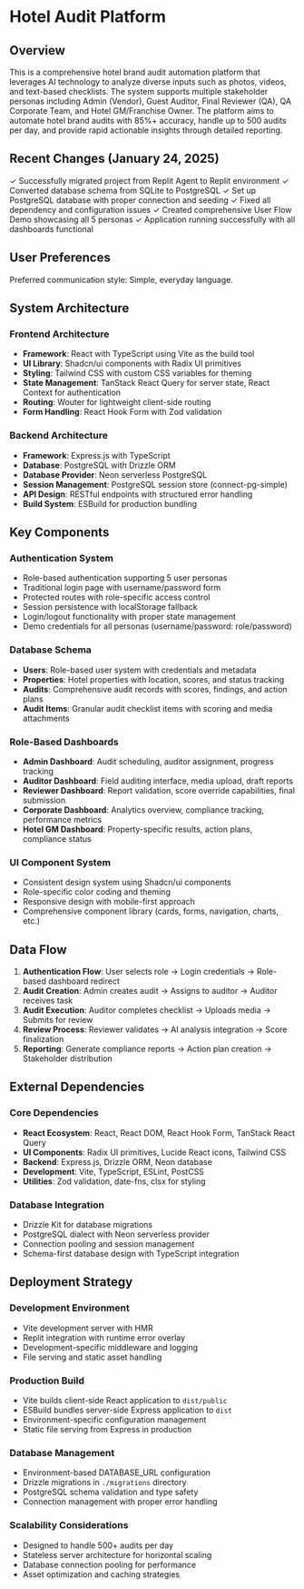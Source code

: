 # Hotel Audit Platform

## Overview

This is a comprehensive hotel brand audit automation platform that leverages AI technology to analyze diverse inputs such as photos, videos, and text-based checklists. The system supports multiple stakeholder personas including Admin (Vendor), Guest Auditor, Final Reviewer (QA), QA Corporate Team, and Hotel GM/Franchise Owner. The platform aims to automate hotel brand audits with 85%+ accuracy, handle up to 500 audits per day, and provide rapid actionable insights through detailed reporting.

## Recent Changes (January 24, 2025)

✓ Successfully migrated project from Replit Agent to Replit environment
✓ Converted database schema from SQLite to PostgreSQL
✓ Set up PostgreSQL database with proper connection and seeding
✓ Fixed all dependency and configuration issues
✓ Created comprehensive User Flow Demo showcasing all 5 personas
✓ Application running successfully with all dashboards functional

## User Preferences

Preferred communication style: Simple, everyday language.

## System Architecture

### Frontend Architecture
- **Framework**: React with TypeScript using Vite as the build tool
- **UI Library**: Shadcn/ui components with Radix UI primitives
- **Styling**: Tailwind CSS with custom CSS variables for theming
- **State Management**: TanStack React Query for server state, React Context for authentication
- **Routing**: Wouter for lightweight client-side routing
- **Form Handling**: React Hook Form with Zod validation

### Backend Architecture
- **Framework**: Express.js with TypeScript
- **Database**: PostgreSQL with Drizzle ORM
- **Database Provider**: Neon serverless PostgreSQL
- **Session Management**: PostgreSQL session store (connect-pg-simple)
- **API Design**: RESTful endpoints with structured error handling
- **Build System**: ESBuild for production bundling

## Key Components

### Authentication System
- Role-based authentication supporting 5 user personas
- Traditional login page with username/password form
- Protected routes with role-specific access control
- Session persistence with localStorage fallback
- Login/logout functionality with proper state management
- Demo credentials for all personas (username/password: role/password)

### Database Schema
- **Users**: Role-based user system with credentials and metadata
- **Properties**: Hotel properties with location, scores, and status tracking
- **Audits**: Comprehensive audit records with scores, findings, and action plans
- **Audit Items**: Granular audit checklist items with scoring and media attachments

### Role-Based Dashboards
- **Admin Dashboard**: Audit scheduling, auditor assignment, progress tracking
- **Auditor Dashboard**: Field auditing interface, media upload, draft reports
- **Reviewer Dashboard**: Report validation, score override capabilities, final submission
- **Corporate Dashboard**: Analytics overview, compliance tracking, performance metrics
- **Hotel GM Dashboard**: Property-specific results, action plans, compliance status

### UI Component System
- Consistent design system using Shadcn/ui components
- Role-specific color coding and theming
- Responsive design with mobile-first approach
- Comprehensive component library (cards, forms, navigation, charts, etc.)

## Data Flow

1. **Authentication Flow**: User selects role → Login credentials → Role-based dashboard redirect
2. **Audit Creation**: Admin creates audit → Assigns to auditor → Auditor receives task
3. **Audit Execution**: Auditor completes checklist → Uploads media → Submits for review
4. **Review Process**: Reviewer validates → AI analysis integration → Score finalization
5. **Reporting**: Generate compliance reports → Action plan creation → Stakeholder distribution

## External Dependencies

### Core Dependencies
- **React Ecosystem**: React, React DOM, React Hook Form, TanStack React Query
- **UI Components**: Radix UI primitives, Lucide React icons, Tailwind CSS
- **Backend**: Express.js, Drizzle ORM, Neon database
- **Development**: Vite, TypeScript, ESLint, PostCSS
- **Utilities**: Zod validation, date-fns, clsx for styling

### Database Integration
- Drizzle Kit for database migrations
- PostgreSQL dialect with Neon serverless provider
- Connection pooling and session management
- Schema-first database design with TypeScript integration

## Deployment Strategy

### Development Environment
- Vite development server with HMR
- Replit integration with runtime error overlay
- Development-specific middleware and logging
- File serving and static asset handling

### Production Build
- Vite builds client-side React application to `dist/public`
- ESBuild bundles server-side Express application to `dist`
- Environment-specific configuration management
- Static file serving from Express in production

### Database Management
- Environment-based DATABASE_URL configuration
- Drizzle migrations in `./migrations` directory
- PostgreSQL schema validation and type safety
- Connection management with proper error handling

### Scalability Considerations
- Designed to handle 500+ audits per day
- Stateless server architecture for horizontal scaling
- Database connection pooling for performance
- Asset optimization and caching strategies